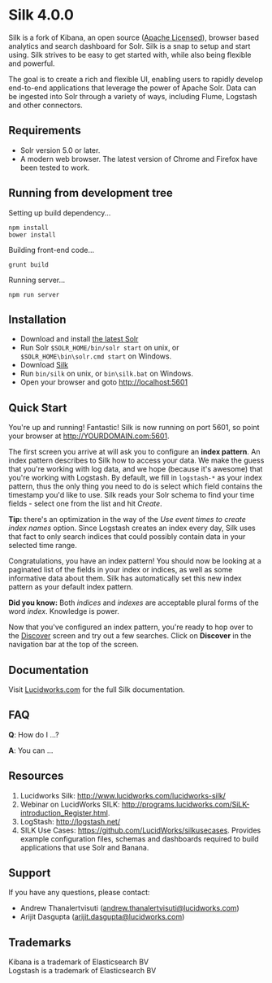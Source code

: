 # Silk 4.0.0

Silk is a fork of Kibana, an open source ([Apache Licensed](https://github.com/LucidWorks/Fusion/blob/fusion-banana4/Apollo-admin/ui/banana/LICENSE.md)), browser based analytics and search dashboard for Solr. Silk is a snap to setup and start using. Silk strives to be easy to get started with, while also being flexible and powerful.

The goal is to create a rich and flexible UI, enabling users to rapidly develop end-to-end applications that leverage the power of Apache Solr. Data can be ingested into Solr through a variety of ways, including Flume, Logstash and other connectors.

## Requirements

- Solr version 5.0 or later.
- A modern web browser. The latest version of Chrome and Firefox have been tested to work.

## Running from development tree

Setting up build dependency...

```
npm install
bower install
```

Building front-end code...

```
grunt build
```

Running server...

```
npm run server
```

## Installation

* Download and install [the latest Solr](http://lucene.apache.org/solr/mirrors-solr-latest-redir.html)
* Run Solr `$SOLR_HOME/bin/solr start` on unix, or `$SOLR_HOME\bin\solr.cmd start` on Windows.
* Download [Silk](https://github.com/LucidWorks/silk)
* Run `bin/silk` on unix, or `bin\silk.bat` on Windows.
* Open your browser and goto [http://localhost:5601](http://localhost:5601)

## Quick Start

You're up and running! Fantastic! Silk is now running on port 5601, so point your browser at http://YOURDOMAIN.com:5601.

The first screen you arrive at will ask you to configure an **index pattern**. An index pattern describes to Silk how to access your data. We make the guess that you're working with log data, and we hope (because it's awesome) that you're working with Logstash. By default, we fill in `logstash-*` as your index pattern, thus the only thing you need to do is select which field contains the timestamp you'd like to use. Silk reads your Solr schema to find your time fields - select one from the list and hit *Create*.

**Tip:** there's an optimization in the way of the *Use event times to create index names* option. Since Logstash creates an index every day, Silk uses that fact to only search indices that could possibly contain data in your selected time range.

Congratulations, you have an index pattern! You should now be looking at a paginated list of the fields in your index or indices, as well as some informative data about them. Silk has automatically set this new index pattern as your default index pattern.

**Did you know:** Both *indices* and *indexes* are acceptable plural forms of the word *index*. Knowledge is power.

Now that you've configured an index pattern, you're ready to hop over to the [Discover](#discover) screen and try out a few searches. Click on **Discover** in the navigation bar at the top of the screen.

## Documentation

Visit [Lucidworks.com](http://lucidworks.com/) for the full Silk documentation.

## FAQ

__Q__: How do I ...?

__A__: You can ...

## Resources

1.	Lucidworks Silk: http://www.lucidworks.com/lucidworks-silk/
2.	Webinar on LucidWorks SILK: http://programs.lucidworks.com/SiLK-introduction_Register.html.
3.	LogStash: http://logstash.net/
4.	SILK Use Cases: https://github.com/LucidWorks/silkusecases. Provides example configuration files, schemas and dashboards required to build applications that use Solr and Banana.

## Support

If you have any questions, please contact:
- Andrew Thanalertvisuti (andrew.thanalertvisuti@lucidworks.com)
- Arijit Dasgupta (arijit.dasgupta@lucidworks.com)

## Trademarks

Kibana is a trademark of Elasticsearch BV  
Logstash is a trademark of Elasticsearch BV
